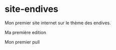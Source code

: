 # site-endives
Mon premier site internet sur le thème des endives.

Ma première edition

Mon premier pull
